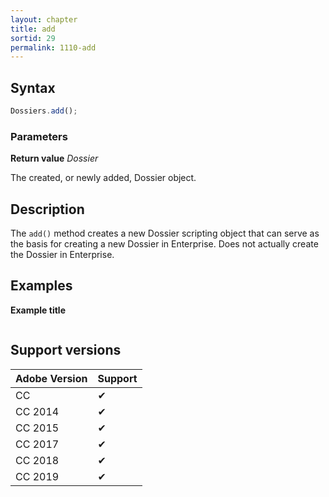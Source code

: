 ```yaml
---
layout: chapter
title: add
sortid: 29
permalink: 1110-add
---
```

## Syntax

```javascript
Dossiers.add();
```

### Parameters

**Return value** *Dossier*

The created, or newly added, Dossier object.

## Description

The `add()` method creates a new Dossier scripting object that can serve as the basis for creating a new Dossier in Enterprise.
Does not actually create the Dossier in Enterprise.

## Examples

**Example title**

```javascript

```

## Support versions

| Adobe Version | Support |
|---------------|---------|
| CC            | ✔       |
| CC 2014       | ✔       |
| CC 2015       | ✔       |
| CC 2017       | ✔       |
| CC 2018       | ✔       |
| CC 2019       | ✔       |